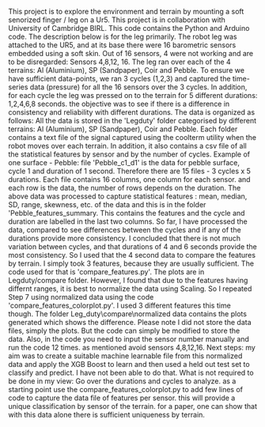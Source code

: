 This project is to explore the environment and terrain by mounting a soft senorized finger / leg on a Ur5. This project is in collaboration with University of Cambridge BIRL. This code contains the Python and Arduino code. The description below is for the leg primarily. 
The robot leg was attached to the UR5, and at its base there were 16 barometric sensors embedded using a soft skin. Out of 16 sensors, 4 were not working and are to be disregarded: Sensors 4,8,12, 16. The leg ran over each of the 4 terrains: Al (Aluminium), SP (Sandpaper), Coir and Pebble. To ensure we have sufficient data-points, we ran 3 cycles (1,2,3) and captured the time-series data (pressure)  for all the 16 sensors over the 3 cycles. In addition, for each cycle the leg was pressed on to the terrain for 5 different durations: 1,2,4,6,8 seconds. the objective was to see if there is a difference in consistency and reliability with different durations. 
The data is organized as follows: All the data is stored in the 'Legduty' folder categorised by different terrains: Al (Aluminium), SP (Sandpaper), Coir and Pebble. Each folder contains a text file of the signal captured using the coolterm utility when the robot moves over each terrain. In addition, it also contains a csv file of all the statistical features by sensor and by the number of cycles. 
Example of one surface - Pebble: file 'Pebble_c1_d1' is the data for pebble surface, cycle 1 and duration of 1 second. Therefore there are 15 files - 3 cycles x 5 durations. Each file contains 16 columns, one column for each sensor. and each row is the data, the number of rows depends on the duration.
The above data was processed to capture statistical features : mean, median, SD, range, skewness, etc. of the data and this is in the folder 'Pebble_features_summary. This contains the features and the cycle and duration are labelled in the last two columns.
So far, I have processed the data, compared to see differences between the cycles and if any of the durations provide more consistency. I concluded that there is not much variation between cycles, and that durations of 4 and 6 seconds provide the most consistency. 
So I used that the 4 second data to compare the features by terrain. I simply took 3 features, because they are usually sufficient. The code used for that is 'compare_features.py'. The plots are in Legduty/compare folder.
However, I found that due to the features having differnt ranges, it is best to normalize the data using Scaling. So I repeated Step 7 using normalized data using the code 'compare_features_colorplot.py'. I used 3 different features this time though. The folder Leg_duty\compare\normalized data contains the plots generated which shows the difference. Please note I did not store the data files, simply the plots. But the code can simply be modified to store the data. Also, in the code you need to input the sensor number manually and run the code 12 times. as mentioned avoid sensors 4,8,12,16. 
Next steps: my aim was to create a suitable machine learnable file from this normalized data and apply the XGB Boost to learn and then used a held out test set to classify and predict. I have not been able to do that.
What is not required to be done in my view: Go over the durations and cycles to analyze. as a starting point use the compare_features_colorplot.py to add few lines of code to capture the data file of features per sensor. this will provide a unique classification by sensor of the terrain. for a paper, one can show that with this data alone there is sufficient uniqueness by terrain. 
